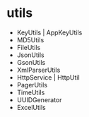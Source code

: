 # utils

- KeyUtils | AppKeyUtils
- MD5Utils
- FileUtils
- JsonUtils
- GsonUtils
- XmlParserUtils
- HttpService | HttpUtil
- PagerUtils
- TimeUtils
- UUIDGenerator
- ExcelUtils
